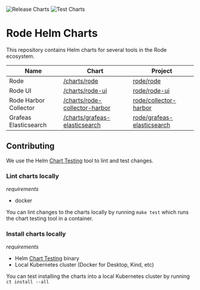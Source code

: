 ![Release Charts](https://github.com/rode/charts/workflows/Release%20Charts/badge.svg) ![Test Charts](https://github.com/rode/charts/workflows/Test%20Charts/badge.svg)

# Rode Helm Charts

This repository contains Helm charts for several tools in the Rode ecosystem.

| Name | Chart | Project |
| ---- | ----- | ------- |
| Rode | [/charts/rode](https://github.com/rode/charts/tree/main/charts/rode) | [rode/rode](https://github.com/rode/rode) |  
| Rode UI | [/charts/rode-ui](https://github.com/rode/charts/tree/main/charts/rode-ui) | [rode/rode-ui](https://github.com/rode/rode-ui) |
| Rode Harbor Collector | [/charts/rode-collector-harbor](https://github.com/rode/charts/tree/main/charts/rode-collector-harbor) | [rode/collector-harbor](https://github.com/rode/collector-harbor) |
| Grafeas Elasticsearch | [/charts/grafeas-elasticsearch](https://github.com/rode/charts/tree/main/charts/grafeas-elasticsearch) | [rode/grafeas-elasticsearch](https://github.com/rode/grafeas-elasticsearch) |


## Contributing

We use the Helm [Chart Testing](https://github.com/helm/chart-testing) tool to lint and test changes.

### Lint charts locally

*requirements*
- docker

You can lint changes to the charts locally by running `make test` which runs the chart testing tool in a container.

### Install charts locally

*requirements*
- Helm [Chart Testing](https://github.com/helm/chart-testing) binary
- Local Kubernetes cluster (Docker for Desktop, Kind, etc)

You can test installing the charts into a local Kubernetes cluster by running `ct install --all`